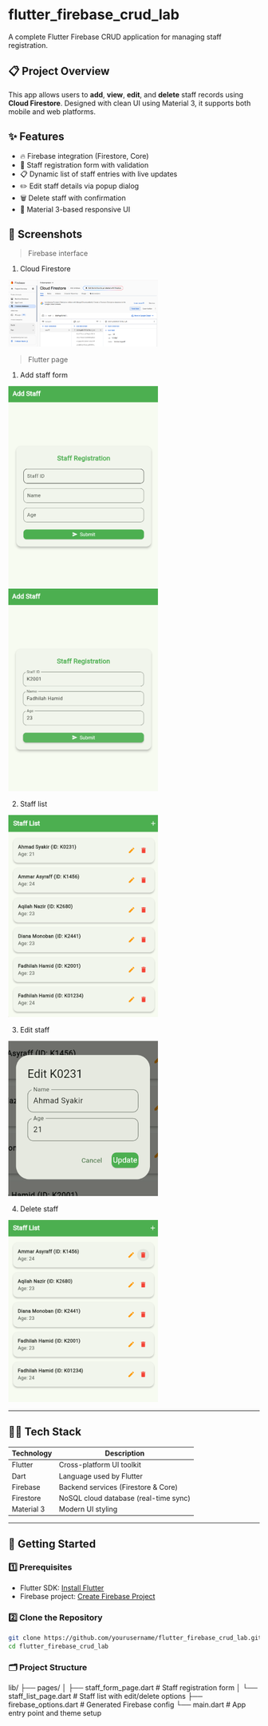 # flutter_firebase_crud_lab

A complete Flutter Firebase CRUD application for managing staff registration.

## 📋 Project Overview

This app allows users to **add**, **view**, **edit**, and **delete** staff records using **Cloud Firestore**. Designed with clean UI using Material 3, it supports both mobile and web platforms.

## ✨ Features

- 🔥 Firebase integration (Firestore, Core)
- 📄 Staff registration form with validation
- 📋 Dynamic list of staff entries with live updates
- ✏️ Edit staff details via popup dialog
- 🗑️ Delete staff with confirmation
- 🎨 Material 3-based responsive UI

## 📸 Screenshots

> Firebase interface

1. Cloud Firestore  
<img src="image-5.png" width="300"/>

> Flutter page

1. Add staff form  
<img src="image.png" width="300"/>
<img src="image-1.png" width="300"/>

2. Staff list  
<img src="image-2.png" width="300"/>

3. Edit staff  
<img src="image-3.png" width="300"/>

4. Delete staff  
<img src="image-4.png" width="300"/>


---

## 🧑‍💻 Tech Stack

| Technology   | Description                           |
|--------------|---------------------------------------|
| Flutter      | Cross-platform UI toolkit             |
| Dart         | Language used by Flutter              |
| Firebase     | Backend services (Firestore & Core)   |
| Firestore    | NoSQL cloud database (real-time sync) |
| Material 3   | Modern UI styling                     |

---

## 🚀 Getting Started

### 1️⃣ Prerequisites

- Flutter SDK: [Install Flutter](https://flutter.dev/docs/get-started/install)
- Firebase project: [Create Firebase Project](https://console.firebase.google.com/)

### 2️⃣ Clone the Repository

```bash
git clone https://github.com/yourusername/flutter_firebase_crud_lab.git
cd flutter_firebase_crud_lab
```

### 🗂️ Project Structure

lib/
├── pages/
│   ├── staff_form_page.dart      # Staff registration form
│   └── staff_list_page.dart      # Staff list with edit/delete options
├── firebase_options.dart         # Generated Firebase config
└── main.dart                     # App entry point and theme setup

